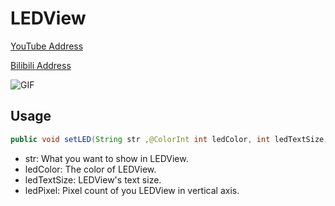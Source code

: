 # LEDView

[YouTube Address](https://youtu.be/kLp5kWkhPHE)

[Bilibili Address](http://www.bilibili.com/video/av11323144/)

![GIF](http://7xprgn.com1.z0.glb.clouddn.com/android-led-view.gif)

## Usage

```java
public void setLED(String str ,@ColorInt int ledColor, int ledTextSize,int ledPixel)
```
- str: What you want to show in LEDView.
- ledColor: The color of LEDView.
- ledTextSize: LEDView's text size.
- ledPixel: Pixel count of you LEDView in vertical axis. 

